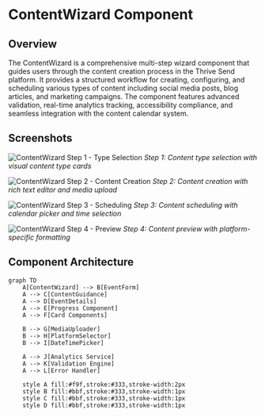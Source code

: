# ContentWizard Component

## Overview
The ContentWizard is a comprehensive multi-step wizard component that guides users through the content creation process in the Thrive Send platform. It provides a structured workflow for creating, configuring, and scheduling various types of content including social media posts, blog articles, and marketing campaigns. The component features advanced validation, real-time analytics tracking, accessibility compliance, and seamless integration with the content calendar system.

## Screenshots

![ContentWizard Step 1 - Type Selection](../../../images/content/content-wizard-type-selection.png)
*Step 1: Content type selection with visual content type cards*

![ContentWizard Step 2 - Content Creation](../../../images/content/content-wizard-content-creation.png)
*Step 2: Content creation with rich text editor and media upload*

![ContentWizard Step 3 - Scheduling](../../../images/content/content-wizard-scheduling.png)
*Step 3: Content scheduling with calendar picker and time selection*

![ContentWizard Step 4 - Preview](../../../images/content/content-wizard-preview.png)
*Step 4: Content preview with platform-specific formatting*

## Component Architecture

```mermaid
graph TD
    A[ContentWizard] --> B[EventForm]
    A --> C[ContentGuidance]
    A --> D[EventDetails]
    A --> E[Progress Component]
    A --> F[Card Components]
    
    B --> G[MediaUploader]
    B --> H[PlatformSelector]
    B --> I[DateTimePicker]
    
    A --> J[Analytics Service]
    A --> K[Validation Engine]
    A --> L[Error Handler]
    
    style A fill:#f9f,stroke:#333,stroke-width:2px
    style B fill:#bbf,stroke:#333,stroke-width:1px
    style C fill:#bbf,stroke:#333,stroke-width:1px
    style D fill:#bbf,stroke:#333,stroke-width:1px